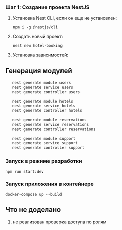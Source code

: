 ### Шаг 1: Создание проекта NestJS

1. Установка Nest CLI, если он еще не установлен:

   ```
   npm i -g @nestjs/cli
   ```

2. Создать новый проект:

   ```
   nest new hotel-booking
   ```

3. Установка зависимостей:


## Генерация модулей
```bash
   nest generate module users
   nest generate service users
   nest generate controller users
   
   nest generate module hotels
   nest generate service hotels
   nest generate controller hotels
   
   nest generate module reservations
   nest generate service reservations
   nest generate controller reservations
   
   nest generate module support
   nest generate service support
   nest generate controller support
   ```
### Запуск в режиме разработки
```
npm run start:dev
```

### Запуск приложения в контейнере
```
docker-compose up --build
```


## Что не доделано
1) не реализован проверка доступа по ролям
